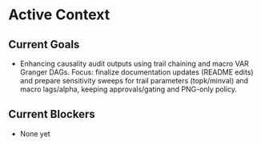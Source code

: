 # Active Context

## Current Goals

- Enhancing causality audit outputs using trail chaining and macro VAR Granger DAGs. Focus: finalize documentation updates (README edits) and prepare sensitivity sweeps for trail parameters (topk/minval) and macro lags/alpha, keeping approvals/gating and PNG-only policy.

## Current Blockers

- None yet